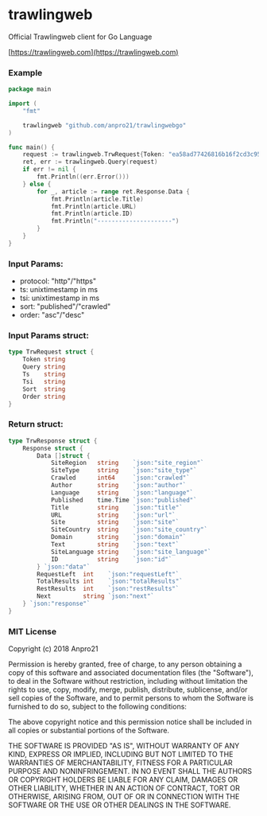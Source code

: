 # trawlingweb
Official Trawlingweb client for Go Language

[https://trawlingweb.com](https://trawlingweb.com)


### Example
```go
package main

import (
	"fmt"

	trawlingweb "github.com/anpro21/trawlingwebgo"
)

func main() {
	request := trawlingweb.TrwRequest{Token: "ea58ad77426816b16f2cd3c950de07886bc64472", Query: "presidente AND language:es", Ts: "", Tsi: "", Sort: "", Order: ""}
	ret, err := trawlingweb.Query(request)
	if err != nil {
		fmt.Println((err.Error()))
	} else {
		for _, article := range ret.Response.Data {
			fmt.Println(article.Title)
			fmt.Println(article.URL)
			fmt.Println(article.ID)
			fmt.Println("---------------------")
		}
	}
}

```

### Input Params:
* protocol: "http"/"https"
* ts: unixtimestamp in ms
* tsi: unixtimestamp in ms
* sort: "published"/"crawled"
* order: "asc"/"desc"

### Input Params struct:

```go
type TrwRequest struct {
	Token string
	Query string
	Ts    string
	Tsi   string
	Sort  string
	Order string
}
```

### Return struct:
```go
type TrwResponse struct {
	Response struct {
		Data []struct {
			SiteRegion   string    `json:"site_region"`
			SiteType     string    `json:"site_type"`
			Crawled      int64     `json:"crawled"`
			Author       string    `json:"author"`
			Language     string    `json:"language"`
			Published    time.Time `json:"published"`
			Title        string    `json:"title"`
			URL          string    `json:"url"`
			Site         string    `json:"site"`
			SiteCountry  string    `json:"site_country"`
			Domain       string    `json:"domain"`
			Text         string    `json:"text"`
			SiteLanguage string    `json:"site_language"`
			ID           string    `json:"id"`
		} `json:"data"`
		RequestLeft  int    `json:"requestLeft"`
		TotalResults int    `json:"totalResults"`
		RestResults  int    `json:"restResults"`
		Next         string `json:"next"`
	} `json:"response"`
}
```


### MIT License

Copyright (c) 2018 Anpro21

Permission is hereby granted, free of charge, to any person obtaining a copy
of this software and associated documentation files (the "Software"), to deal
in the Software without restriction, including without limitation the rights
to use, copy, modify, merge, publish, distribute, sublicense, and/or sell
copies of the Software, and to permit persons to whom the Software is
furnished to do so, subject to the following conditions:

The above copyright notice and this permission notice shall be included in all
copies or substantial portions of the Software.

THE SOFTWARE IS PROVIDED "AS IS", WITHOUT WARRANTY OF ANY KIND, EXPRESS OR
IMPLIED, INCLUDING BUT NOT LIMITED TO THE WARRANTIES OF MERCHANTABILITY,
FITNESS FOR A PARTICULAR PURPOSE AND NONINFRINGEMENT. IN NO EVENT SHALL THE
AUTHORS OR COPYRIGHT HOLDERS BE LIABLE FOR ANY CLAIM, DAMAGES OR OTHER
LIABILITY, WHETHER IN AN ACTION OF CONTRACT, TORT OR OTHERWISE, ARISING FROM,
OUT OF OR IN CONNECTION WITH THE SOFTWARE OR THE USE OR OTHER DEALINGS IN THE
SOFTWARE.
